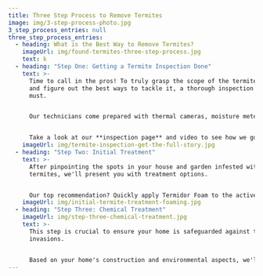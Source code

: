 ```yaml
---
title: Three Step Process to Remove Termites
image: img/3-step-process-photo.jpg
3_step_process_entries: null
three_step_process_entries:
  - heading: What is the Best Way to Remove Termites?
    imageUrl: img/found-termites-three-step-process.jpg
    text: k
  - heading: "Step One: Getting a Termite Inspection Done"
    text: >-
      Time to call in the pros! To truly grasp the scope of the termite problem
      and figure out the best ways to tackle it, a thorough inspection is a
      must.


      Our technicians come prepared with thermal cameras, moisture meters, and a range of other high-tech tools for detection. 


      Take a look at our **inspection page** and video to see how we go about examining your home for termites.
    imageUrl: img/termite-inspection-get-the-full-story.jpg
  - heading: "Step Two: Initial Treatment"
    text: >-
      After pinpointing the spots in your house and garden infested with live
      termites, we'll present you with treatment options.


      Our top recommendation? Quickly apply Termidor Foam to the active termite areas to stop them in their tracks.
    imageUrl: img/initial-termite-treatment-foaming.jpg
  - heading: "Step Three: Chemical Treatment"
    imageUrl: img/step-three-chemical-treatment.jpg
    text: >-
      This step is crucial to ensure your home is safeguarded against termite
      invasions.


      Based on your home's construction and environmental aspects, we'll suggest the most effective termite management system. Keep in mind, termites made their way in because there wasn't anything to block them before!
---
```

